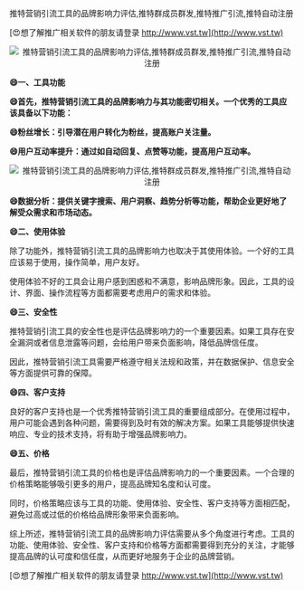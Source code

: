 推特营销引流工具的品牌影响力评估,推特群成员群发,推特推广引流,推特自动注册

[😍想了解推广相关软件的朋友请登录 http://www.vst.tw](http://www.vst.tw)

 <center><img src="https://vst.tw/MP4/tuiguang/png/6.png" alt="推特营销引流工具的品牌影响力评估,推特群成员群发,推特推广引流,推特自动注册"></center>

**😄一、工具功能**

**😄首先，推特营销引流工具的品牌影响力与其功能密切相关。一个优秀的工具应该具备以下功能：**

**😄粉丝增长：引导潜在用户转化为粉丝，提高账户关注量。**

**😄用户互动率提升：通过如自动回复、点赞等功能，提高用户互动率。**

 <center><img src="https://vst.tw/MP4/tuiguang/png/3.png" alt="推特营销引流工具的品牌影响力评估,推特群成员群发,推特推广引流,推特自动注册"></center>

**😄数据分析：提供关键字搜索、用户洞察、趋势分析等功能，帮助企业更好地了解受众需求和市场动态。**

**😄二、使用体验**

除了功能外，推特营销引流工具的品牌影响力也取决于其使用体验。一个好的工具应该易于使用，操作简单，用户友好。

使用体验不好的工具会让用户感到困惑和不满意，影响品牌形象。因此，工具的设计、界面、操作流程等方面都需要考虑用户的需求和体验。

**😄三、安全性**

推特营销引流工具的安全性也是评估品牌影响力的一个重要因素。如果工具存在安全漏洞或者信息泄露等问题，会给用户带来负面影响，降低品牌信任度。

因此，推特营销引流工具需要严格遵守相关法规和政策，并在数据保护、信息安全等方面提供可靠的保障。

**😄四、客户支持**

良好的客户支持也是一个优秀推特营销引流工具的重要组成部分。在使用过程中，用户可能会遇到各种问题，需要得到及时有效的解决方案。如果工具能够提供快速响应、专业的技术支持，将有助于增强品牌影响力。

**😄五、价格**

最后，推特营销引流工具的价格也是评估品牌影响力的一个重要因素。一个合理的价格策略能够吸引更多的用户，提高品牌知名度和认可度。

同时，价格策略应该与工具的功能、使用体验、安全性、客户支持等方面相匹配，避免过高或过低的价格给品牌形象带来负面影响。

综上所述，推特营销引流工具的品牌影响力评估需要从多个角度进行考虑。工具的功能、使用体验、安全性、客户支持和价格等方面都需要得到充分的关注，才能够提高品牌的认可度和信任度，从而更好地服务于企业的品牌营销。

[😍想了解推广相关软件的朋友请登录 http://www.vst.tw](http://www.vst.tw)



